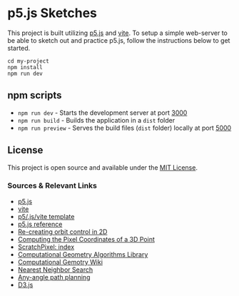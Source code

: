 # p5.js Sketches

This project is built utilizing [p5.js](https://p5js.org/) and [vite](https://vitejs.dev/). To setup a simple web-server to be able to sketch out and practice p5.js, follow the instructions below to get started.

```
cd my-project
npm install
npm run dev
```

## npm scripts

- `npm run dev` - Starts the development server at port [3000](http://localhost:3000/)
- `npm run build` - Builds the application in a `dist` folder
- `npm run preview` - Serves the build files (`dist` folder) locally at port [5000](http://localhost:3000/)

## License

This project is open source and available under the [MIT License](LICENSE).

### Sources & Relevant Links

- [p5.js](https://p5js.org/)
- [vite](https://vitejs.dev/)
- [p5/.js/vite template](https://github.com/makinteract/p5js-vite)
- [p5.js reference](https://p5js.org/reference/)
- [Re-creating orbit control in 2D](https://stackoverflow.com/questions/68986225/orbitcontrol-in-creategraphics-webgl-on-a-2d-canvas)
- [Computing the Pixel Coordinates of a 3D Point](https://www.scratchapixel.com/lessons/3d-basic-rendering/computing-pixel-coordinates-of-3d-point/mathematics-computing-2d-coordinates-of-3d-points.html)
- [ScratchPixel: index](https://www.scratchapixel.com/index.html)
- [Computational Geometry Algorithms Library](https://www.cgal.org/)
- [Computational Gemotry Wiki](https://en.wikipedia.org/wiki/Computational_geometry)
- [Nearest Neighbor Search](https://en.wikipedia.org/wiki/Nearest_neighbor_search)
- [Any-angle path planning](https://en.wikipedia.org/wiki/Any-angle_path_planning)
- [D3.js](https://d3js.org/)